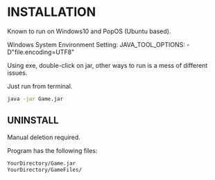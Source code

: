# INSTALLATION ###

Known to run on Windows10 and PopOS (Ubuntu based).

Windows System Environment Setting:
    JAVA_TOOL_OPTIONS: -D"file.encoding=UTF8"

Using exe, double-click on jar, other ways to run is a mess of different issues.

Just run from terminal.

```.bash
java -jar Game.jar
```

## UNINSTALL ###

Manual deletion required.

Program has the following files:

```.bash
YourDirectory/Game.jar
YourDirectory/GameFiles/
```
